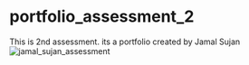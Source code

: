 # portfolio_assessment_2
This is 2nd assessment. its a portfolio created by Jamal Sujan
![jamal_sujan_assessment](https://github.com/jamalsujan3/portfolio_assessment_2/assets/142863642/956c7f9d-cb7b-4c95-9d95-1c48929b1626)
